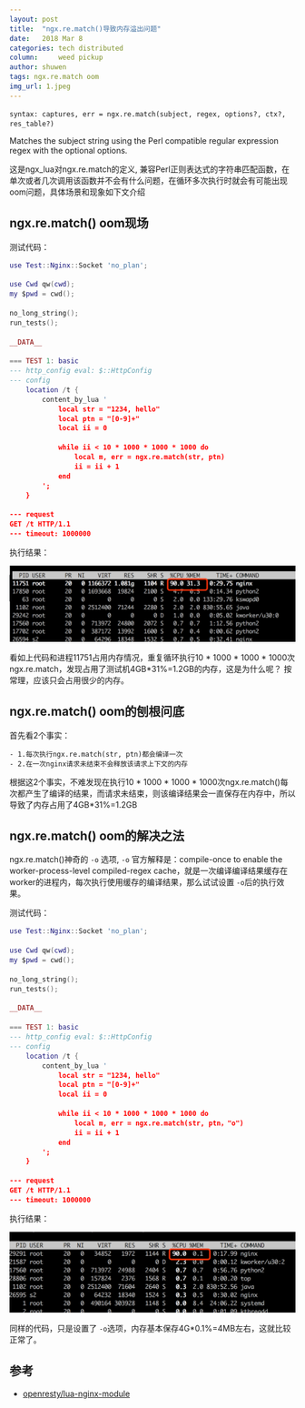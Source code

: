 ```yaml
---
layout: post
title:  "ngx.re.match()导致内存溢出问题"
date:   2018 Mar 8
categories: tech distributed
column:     weed pickup
author: shuwen
tags: ngx.re.match oom
img_url: 1.jpeg
---
```

`syntax: captures, err = ngx.re.match(subject, regex, options?, ctx?, res_table?)`

Matches the subject string using the Perl compatible regular expression regex
with the optional options.

这是ngx_lua对ngx.re.match的定义,
兼容Perl正则表达式的字符串匹配函数，在单次或者几次调用该函数并不会有什么问题，在循环多次执行时就会有可能出现oom问题，具体场景和现象如下文介绍

<!--more-->

## ngx.re.match() oom现场

测试代码：
``` lua
use Test::Nginx::Socket 'no_plan';

use Cwd qw(cwd);
my $pwd = cwd();

no_long_string();
run_tests();

__DATA__

=== TEST 1: basic
--- http_config eval: $::HttpConfig
--- config
    location /t {
        content_by_lua '
            local str = "1234, hello"
            local ptn = "[0-9]+"
            local ii = 0

            while ii < 10 * 1000 * 1000 * 1000 do
                local m, err = ngx.re.match(str, ptn)
                ii = ii + 1
            end
        ';
    }

--- request
GET /t HTTP/1.1
--- timeout: 1000000
```

执行结果：

<span id="ngx_re_match1"><img src="/images/ngx_re_match1.png" alt="ngx.re.match" /></span>

看如上代码和进程11751占用内存情况，重复循环执行10 * 1000 * 1000 * 1000次 ngx.re.match，发现占用了测试机4GB*31%=1.2GB的内存，这是为什么呢？ 按常理，应该只会占用很少的内存。

## ngx.re.match() oom的刨根问底

首先看2个事实：

    - 1.每次执行ngx.re.match(str, ptn)都会编译一次
    - 2.在一次nginx请求未结束不会释放该请求上下文的内存

根据这2个事实，不难发现在执行10 * 1000 * 1000 * 1000次ngx.re.match()每次都产生了编译的结果，而请求未结束，则该编译结果会一直保存在内存中，所以导致了内存占用了4GB*31%=1.2GB

## ngx.re.match() oom的解决之法

ngx.re.match()神奇的 `-o` 选项, `-o` 官方解释是：compile-once to enable the worker-process-level compiled-regex cache，就是一次编译编译结果缓存在worker的进程内，每次执行使用缓存的编译结果，那么试试设置 `-o`后的执行效果。


测试代码：
``` lua
use Test::Nginx::Socket 'no_plan';

use Cwd qw(cwd);
my $pwd = cwd();

no_long_string();
run_tests();

__DATA__

=== TEST 1: basic
--- http_config eval: $::HttpConfig
--- config
    location /t {
        content_by_lua '
            local str = "1234, hello"
            local ptn = "[0-9]+"
            local ii = 0

            while ii < 10 * 1000 * 1000 * 1000 do
                local m, err = ngx.re.match(str, ptn，"o")
                ii = ii + 1
            end
        ';
    }

--- request
GET /t HTTP/1.1
--- timeout: 1000000
```

执行结果：

<span id="ngx_re_match2"><img src="/images/ngx_re_match2.png" alt="ngx.re.match" /></span>

同样的代码，只是设置了 `-o`选项，内存基本保存4G*0.1%=4MB左右，这就比较正常了。

<a class="md-anchor" name="参考"></a>

## 参考

-   [openresty/lua-nginx-module]

[openresty/lua-nginx-module]: https://github.com/openresty/lua-nginx-module#ngxrematch "penresty/lua-nginx-module"
